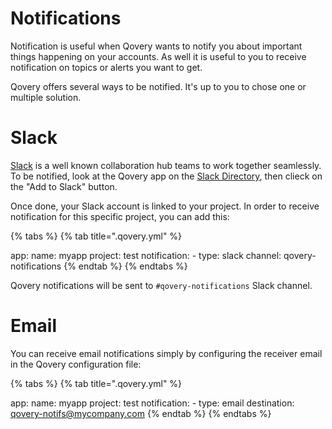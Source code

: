 # Notifications

Notification is useful when Qovery wants to notify you about important things happening on your accounts. As well it is useful to you to receive notification on topics or alerts you want to get.

Qovery offers several ways to be notified. It's up to you to chose one or multiple solution.

# Slack

[Slack](https://slack.com) is a well known collaboration hub teams to work together seamlessly. To be notified, look at the Qovery app on the [Slack Directory](https://qovery.slack.com/apps/qovery), then clieck on the "Add to Slack" button.

Once done, your Slack account is linked to your project. In order to receive notification for this specific project, you can add this:

{% tabs %} {% tab title=".qovery.yml" %}

app:
  name: myapp
  project: test
  notification:
    - type: slack
      channel: qovery-notifications
{% endtab %} {% endtabs %}

Qovery notifications will be sent to ```#qovery-notifications``` Slack channel.

# Email

You can receive email notifications simply by configuring the receiver email in the Qovery configuration file:

{% tabs %} {% tab title=".qovery.yml" %}

app:
  name: myapp
  project: test
  notification:
    - type: email
      destination: qovery-notifs@mycompany.com
{% endtab %} {% endtabs %}
